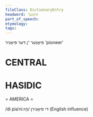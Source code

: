 ```yaml
---
fileClass: DictionaryEntry
headword: פּיאָנער
part_of_speech: 
etymology: 
tags: 
---
```

פּיאָנער
־ן
דער
פּיאָניר
'pioneer'

CENTRAL
========

HASIDIC
=======
= AMERICA = 

/di piaˈniːrn̩/ די פּיאָנירן (English influence)